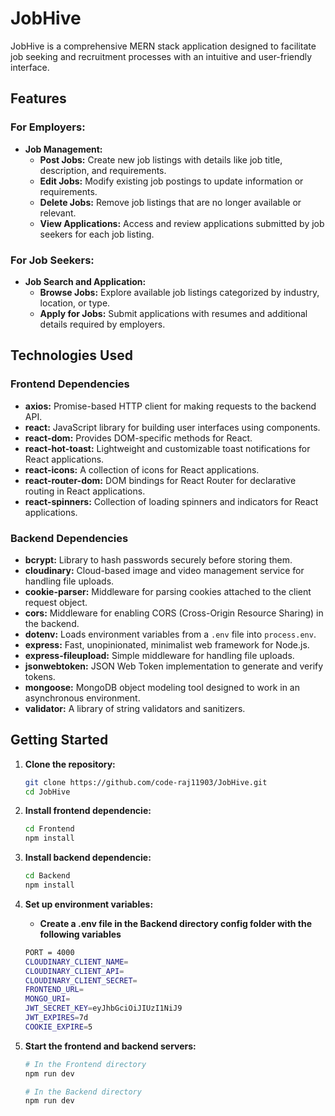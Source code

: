 

<h1>JobHive</h1>



JobHive is a comprehensive MERN stack application designed to facilitate job seeking and recruitment processes with an intuitive and user-friendly interface.

## Features

### For Employers:

- **Job Management:**
  - **Post Jobs:** Create new job listings with details like job title, description, and requirements.
  - **Edit Jobs:** Modify existing job postings to update information or requirements.
  - **Delete Jobs:** Remove job listings that are no longer available or relevant.
  - **View Applications:** Access and review applications submitted by job seekers for each job listing.

### For Job Seekers:

- **Job Search and Application:**
  - **Browse Jobs:** Explore available job listings categorized by industry, location, or type.
  - **Apply for Jobs:** Submit applications with resumes and additional details required by employers.

## Technologies Used

### Frontend Dependencies

- **axios:** Promise-based HTTP client for making requests to the backend API.
- **react:** JavaScript library for building user interfaces using components.
- **react-dom:** Provides DOM-specific methods for React.
- **react-hot-toast:** Lightweight and customizable toast notifications for React applications.
- **react-icons:** A collection of icons for React applications.
- **react-router-dom:** DOM bindings for React Router for declarative routing in React applications.
- **react-spinners:** Collection of loading spinners and indicators for React applications.

### Backend Dependencies

- **bcrypt:** Library to hash passwords securely before storing them.
- **cloudinary:** Cloud-based image and video management service for handling file uploads.
- **cookie-parser:** Middleware for parsing cookies attached to the client request object.
- **cors:** Middleware for enabling CORS (Cross-Origin Resource Sharing) in the backend.
- **dotenv:** Loads environment variables from a `.env` file into `process.env`.
- **express:** Fast, unopinionated, minimalist web framework for Node.js.
- **express-fileupload:** Simple middleware for handling file uploads.
- **jsonwebtoken:** JSON Web Token implementation to generate and verify tokens.
- **mongoose:** MongoDB object modeling tool designed to work in an asynchronous environment.
- **validator:** A library of string validators and sanitizers.

## Getting Started

1. **Clone the repository:**
   ```bash
   git clone https://github.com/code-raj11903/JobHive.git
   cd JobHive
   ```


2. **Install frontend dependencie:**
   ```bash
   cd Frontend
   npm install
   ```


3. **Install backend dependencie:**
   ```bash
   cd Backend
   npm install
   ```


4. **Set up environment variables:**
   - **Create a .env file in the Backend directory config folder with the following variables**

   ```bash
   PORT = 4000
   CLOUDINARY_CLIENT_NAME=
   CLOUDINARY_CLIENT_API=
   CLOUDINARY_CLIENT_SECRET=
   FRONTEND_URL=
   MONGO_URI= 
   JWT_SECRET_KEY=eyJhbGciOiJIUzI1NiJ9
   JWT_EXPIRES=7d
   COOKIE_EXPIRE=5
   ```



5. **Start the frontend and backend servers:**
  
   ```bash
   # In the Frontend directory
   npm run dev

   # In the Backend directory
   npm run dev

   ```

